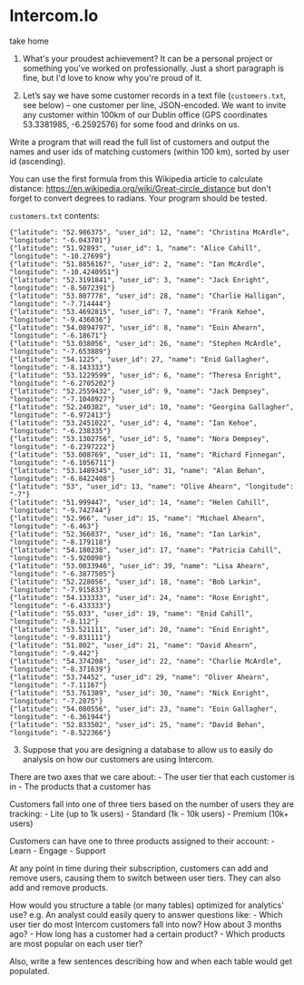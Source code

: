 # Intercom.Io
take home

1. What's your proudest achievement? It can be a personal project or something you've worked on professionally. Just a short paragraph is fine, but I'd love to know why you're proud of it.

2. Let’s say we have some customer records in a text file (`customers.txt`, see below) – one customer per line, JSON-encoded. We want to invite any customer within 100km of our Dublin office (GPS coordinates 53.3381985, -6.2592576) for some food and drinks on us.

  Write a program that will read the full list of customers and output the names and user ids of matching customers (within 100 km), sorted by user id (ascending).

  You can use the first formula from this Wikipedia article to calculate distance: https://en.wikipedia.org/wiki/Great-circle_distance but don't forget to convert degrees to radians. Your program should be tested.

  `customers.txt` contents:
  ```
{"latitude": "52.986375", "user_id": 12, "name": "Christina McArdle", "longitude": "-6.043701"}
{"latitude": "51.92893", "user_id": 1, "name": "Alice Cahill", "longitude": "-10.27699"}
{"latitude": "51.8856167", "user_id": 2, "name": "Ian McArdle", "longitude": "-10.4240951"}
{"latitude": "52.3191841", "user_id": 3, "name": "Jack Enright", "longitude": "-8.5072391"}
{"latitude": "53.807778", "user_id": 28, "name": "Charlie Halligan", "longitude": "-7.714444"}
{"latitude": "53.4692815", "user_id": 7, "name": "Frank Kehoe", "longitude": "-9.436036"}
{"latitude": "54.0894797", "user_id": 8, "name": "Eoin Ahearn", "longitude": "-6.18671"}
{"latitude": "53.038056", "user_id": 26, "name": "Stephen McArdle", "longitude": "-7.653889"}
{"latitude": "54.1225", "user_id": 27, "name": "Enid Gallagher", "longitude": "-8.143333"}
{"latitude": "53.1229599", "user_id": 6, "name": "Theresa Enright", "longitude": "-6.2705202"}
{"latitude": "52.2559432", "user_id": 9, "name": "Jack Dempsey", "longitude": "-7.1048927"}
{"latitude": "52.240382", "user_id": 10, "name": "Georgina Gallagher", "longitude": "-6.972413"}
{"latitude": "53.2451022", "user_id": 4, "name": "Ian Kehoe", "longitude": "-6.238335"}
{"latitude": "53.1302756", "user_id": 5, "name": "Nora Dempsey", "longitude": "-6.2397222"}
{"latitude": "53.008769", "user_id": 11, "name": "Richard Finnegan", "longitude": "-6.1056711"}
{"latitude": "53.1489345", "user_id": 31, "name": "Alan Behan", "longitude": "-6.8422408"}
{"latitude": "53", "user_id": 13, "name": "Olive Ahearn", "longitude": "-7"}
{"latitude": "51.999447", "user_id": 14, "name": "Helen Cahill", "longitude": "-9.742744"}
{"latitude": "52.966", "user_id": 15, "name": "Michael Ahearn", "longitude": "-6.463"}
{"latitude": "52.366037", "user_id": 16, "name": "Ian Larkin", "longitude": "-8.179118"}
{"latitude": "54.180238", "user_id": 17, "name": "Patricia Cahill", "longitude": "-5.920898"}
{"latitude": "53.0033946", "user_id": 39, "name": "Lisa Ahearn", "longitude": "-6.3877505"}
{"latitude": "52.228056", "user_id": 18, "name": "Bob Larkin", "longitude": "-7.915833"}
{"latitude": "54.133333", "user_id": 24, "name": "Rose Enright", "longitude": "-6.433333"}
{"latitude": "55.033", "user_id": 19, "name": "Enid Cahill", "longitude": "-8.112"}
{"latitude": "53.521111", "user_id": 20, "name": "Enid Enright", "longitude": "-9.831111"}
{"latitude": "51.802", "user_id": 21, "name": "David Ahearn", "longitude": "-9.442"}
{"latitude": "54.374208", "user_id": 22, "name": "Charlie McArdle", "longitude": "-8.371639"}
{"latitude": "53.74452", "user_id": 29, "name": "Oliver Ahearn", "longitude": "-7.11167"}
{"latitude": "53.761389", "user_id": 30, "name": "Nick Enright", "longitude": "-7.2875"}
{"latitude": "54.080556", "user_id": 23, "name": "Eoin Gallagher", "longitude": "-6.361944"}
{"latitude": "52.833502", "user_id": 25, "name": "David Behan", "longitude": "-8.522366"}
```
3. Suppose that you are designing a database to allow us to easily do analysis on how our customers are using Intercom.

  There are two axes that we care about:
    - The user tier that each customer is in
    - The products that a customer has

  Customers fall into one of three tiers based on the number of users they are tracking:
    - Lite (up to 1k users)
    - Standard (1k - 10k users)
    - Premium (10k+ users)

  Customers can have one to three products assigned to their account:
    - Learn
    - Engage
    - Support

  At any point in time during their subscription, customers can add and remove users, causing them to switch between user tiers. They can also add and remove products.

  How would you structure a table (or many tables) optimized for analytics' use?
    e.g. An analyst could easily query to answer questions like:
    - Which user tier do most Intercom customers fall into now? How about 3 months ago?
    - How long has a customer had a certain product?
    - Which products are most popular on each user tier?

  Also, write a few sentences describing how and when each table would get populated.
